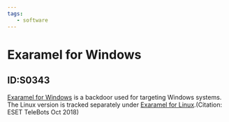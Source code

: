 ```yaml
---
tags:
   - software
---
```

# Exaramel for Windows
## ID:S0343
[Exaramel for Windows](software/S0343) is a backdoor used for targeting Windows systems. The Linux version is tracked separately under [Exaramel for Linux](software/S0401).(Citation: ESET TeleBots Oct 2018)
